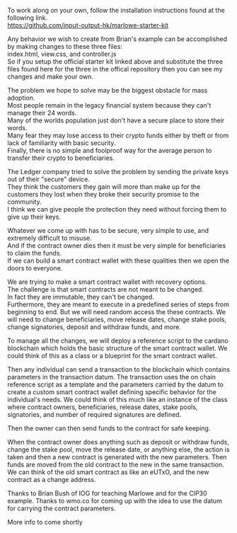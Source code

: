 To work along on your own, follow the installation instructions found at the following link.  
https://github.com/input-output-hk/marlowe-starter-kit  

Any behavior we wish to create from Brian's example can be accomplished by making changes to these three files:  
index.html, view.css, and controller.js  
So if you setup the official starter kit linked above and substitute the three files found here for the three in the offical repository then you can see my changes and make your own.  

The problem we hope to solve may be the biggest obstacle for mass adoption.  
Most people remain in the legacy financial system because they can't manage their 24 words.  
Many of the worlds population just don't have a secure place to store their words.  
Many fear they may lose access to their crypto funds either by theft or from lack of familiarity with basic security.  
Finally, there is no simple and foolproof way for the average person to transfer their crypto to beneficiaries.  

The Ledger company tried to solve the problem by sending the private keys out of their "secure" device.  
They think the customers they gain will more than make up for the customers they lost when they broke their security promise to the community.  
I think we can give people the protection they need without forcing them to give up their keys.  

Whatever we come up with has to be secure, very simple to use, and extremely difficult to misuse.  
And if the contract owner dies then it must be very simple for beneficiaries to claim the funds.  
If we can build a smart contract wallet with these qualities then we open the doors to everyone.  

We are trying to make a smart contract wallet with recovery options.  
The challenge is that smart contracts are not meant to be changed.  
In fact they are immutable, they can't be changed.  
Furthermore, they are meant to execute in a predefined series of steps from beginning to end.
But we will need random access the these contracts.
We will need to change beneficiaries, move release dates, change stake pools, change signatories, deposit and withdraw funds, and more.

To manage all the changes, we will deploy a reference script to the cardano blockchain which holds the basic structure of the smart contract wallet.
We could think of this as a class or a blueprint for the smart contract wallet.

Then any individual can send a transaction to the blockchain which contains parameters in the transaction datum.
The transaction uses the on chain reference script as a template and the parameters carried by the datum to create a custom smart contract wallet defining specific behavior for the individual's needs.
We could think of this much like an instance of the class where contract owners, beneficiaries, release dates, stake pools, signatories, and number of required signatures are defined.

Then the owner can then send funds to the contract for safe keeping.

When the contract owner does anything such as deposit or withdraw funds, change the stake pool, move the release date, or anything else, the action is taken and then a new contract is generated with the new parameters.
Then funds are moved from the old contract to the new in the same transaction. We can think of the old smart contract as like an eUTxO, and the new contract as a change address.

Thanks to Brian Bush of IOG for teaching Marlowe and for the CIP30 example.
Thanks to wmo.co for coming up with the idea to use the datum for carrying the contract parameters.

More info to come shortly
